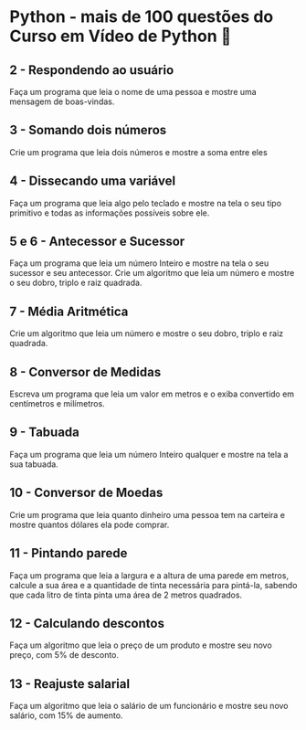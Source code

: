 # Python - mais de 100 questões do Curso em Vídeo de Python :snake:

## 2 - Respondendo ao usuário

Faça um programa que leia o nome de uma pessoa e mostre uma mensagem de boas-vindas.

## 3 - Somando dois números

Crie um programa que leia dois números e mostre a soma entre eles

## 4 - Dissecando uma variável

Faça um programa que leia algo pelo teclado e mostre na tela o seu tipo primitivo e todas as informações possíveis sobre ele.

## 5 e 6 - Antecessor e Sucessor

Faça um programa que leia um número Inteiro e mostre na tela o seu sucessor e seu antecessor.
Crie um algoritmo que leia um número e mostre o seu dobro, triplo e raiz quadrada.

## 7 - Média Aritmética

Crie um algoritmo que leia um número e mostre o seu dobro, triplo e raiz quadrada.

## 8 - Conversor de Medidas

Escreva um programa que leia um valor em metros e o exiba convertido em centímetros e milímetros.

## 9 - Tabuada

Faça um programa que leia um número Inteiro qualquer e mostre na tela a sua tabuada.

## 10 - Conversor de Moedas

Crie um programa que leia quanto dinheiro uma pessoa tem na carteira e mostre quantos dólares ela pode comprar.

## 11 - Pintando parede

Faça um programa que leia a largura e a altura de uma parede em metros, calcule a sua área e a quantidade de tinta necessária para pintá-la, sabendo que cada litro de tinta pinta uma área de 2 metros quadrados.

## 12 - Calculando descontos

Faça um algoritmo que leia o preço de um produto e mostre seu novo preço, com 5% de desconto.

## 13 - Reajuste salarial

Faça um algoritmo que leia o salário de um funcionário e mostre seu novo salário, com 15% de aumento.
